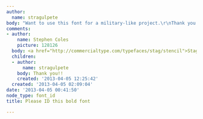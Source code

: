 ```yaml
---
author:
  name: stragulpete
body: "Want to use this font for a military-like project.\r\nThank you in advance.\r\n[img:sites/default/files/old-images/1223_5895.jpg]"
comments:
- author:
    name: Stephen Coles
    picture: 128126
  body: <a href="http://commercialtype.com/typefaces/stag/stencil">Stag Stencil</a>
  children:
  - author:
      name: stragulpete
    body: Thank you!!
    created: '2013-04-05 12:25:42'
  created: '2013-04-05 02:09:04'
date: '2013-04-05 00:41:50'
node_type: font_id
title: Please ID this bold font

---
```

